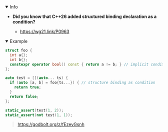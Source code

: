 <details open><summary>Info</summary><p>

* **Did you know that C++26 added structured binding declaration as a condition?**

  * https://wg21.link/P0963

</p></details><details open><summary>Example</summary><p>

```cpp
struct foo {
  int a{};
  int b{};
  constexpr operator bool() const { return a != b; } // implicit condition
};

auto test = [](auto... ts) {
  if (auto [a, b] = foo{ts...}) { // structure binding as condition
    return true;
  }
  return false;
};

static_assert(test(1, 2));
static_assert(not test(1, 1));
```

> https://godbolt.org/z/fEzevGsnh

</p></details>
